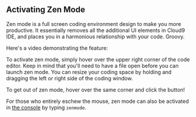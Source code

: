 ## Activating Zen Mode

Zen mode is a full screen coding environment design to make you more productive. It essentially removes all the additional UI elements in Cloud9 IDE, and places you in a harmonious relationship with your code. Groovy.

Here's a video demonstrating the feature:




To activate zen mode, simply hover over the upper right corner of the code editor. Keep in mind that you'll need to have a file open before you can launch zen mode. You can resize your coding space by holding and dragging the left or right side of the coding window.

To get out of zen mode, hover over the same corner and click the button!

For those who entirely eschew the mouse, zen mode can also be activated in [the console](./console.html) by typing `zenmode`.